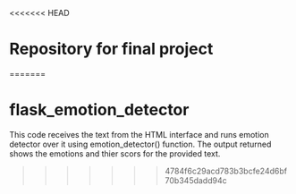 <<<<<<< HEAD
# Repository for final project
=======
# flask_emotion_detector
This code receives the text from the HTML interface and runs emotion detector over it using emotion_detector() function. The output returned shows the emotions and thier scors for the provided text.
>>>>>>> 4784f6c29acd783b3bcfe24d6bf70b345dadd94c
